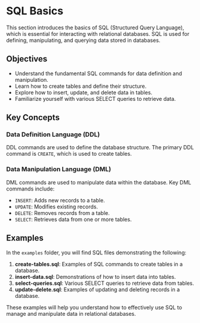 # SQL Basics

This section introduces the basics of SQL (Structured Query Language), which is essential for interacting with relational databases. SQL is used for defining, manipulating, and querying data stored in databases. 

## Objectives
- Understand the fundamental SQL commands for data definition and manipulation.
- Learn how to create tables and define their structure.
- Explore how to insert, update, and delete data in tables.
- Familiarize yourself with various SELECT queries to retrieve data.

## Key Concepts

### Data Definition Language (DDL)
DDL commands are used to define the database structure. The primary DDL command is `CREATE`, which is used to create tables.

### Data Manipulation Language (DML)
DML commands are used to manipulate data within the database. Key DML commands include:
- `INSERT`: Adds new records to a table.
- `UPDATE`: Modifies existing records.
- `DELETE`: Removes records from a table.
- `SELECT`: Retrieves data from one or more tables.

## Examples
In the `examples` folder, you will find SQL files demonstrating the following:

1. **create-tables.sql**: Examples of SQL commands to create tables in a database.
2. **insert-data.sql**: Demonstrations of how to insert data into tables.
3. **select-queries.sql**: Various SELECT queries to retrieve data from tables.
4. **update-delete.sql**: Examples of updating and deleting records in a database.

These examples will help you understand how to effectively use SQL to manage and manipulate data in relational databases.